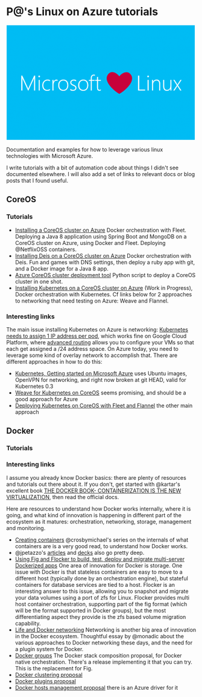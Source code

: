 # P@'s Linux on Azure tutorials

<img src="/img/Microsoft-Loves-Linux.png"/>

Documentation and examples for how to leverage various linux technologies with Microsoft Azure.

I write tutorials with a bit of automation code about things I didn't see documented elsewhere. I will also add a set of links to relevant docs or blog posts that I found useful.

## CoreOS

### Tutorials

* [Installing a CoreOS cluster on Azure](/coreos/cloud-init/README.md) Docker orchestration with Fleet. Deploying a Java 8 application using Spring Boot and MongoDB on a CoreOS cluster on Azure, using Docker and Fleet. Deploying @NetflixOSS containers.
* [Installing Deis on a CoreOS cluster on Azure](/coreos/deis/README.md) Docker orchestration with Deis. Fun and games with DNS settings, then deploy a ruby app with git, and a Docker image for a Java 8 app.
* [Azure CoreOS cluster deployment tool](https://github.com/chanezon/azure-linux/blob/master/coreos/cluster/README.md) Python script to deploy a CoreOS cluster in one shot.
* [Installing Kubernetes on a CoreOS cluster on Azure](/coreos/kubernetes/README.md) (Work in Progress), Docker orchestration with Kubernetes. Cf links below for 2 approaches to networking that need testing on Azure: Weave and Flannel.

### Interesting links

The main issue installing Kubernetes on Azure is networking: [Kubernetes needs to assign 1 IP address per pod](https://github.com/GoogleCloudPlatform/kubernetes/blob/master/docs/design/networking.md), which works fine on Google Cloud Platform, where [advanced routing](https://cloud.google.com/compute/docs/networking#routing) allows you to configure your VMs so that each get assigned a /24 address space. On Azure today, you need to leverage some kind of overlay network to accomplish that. There are different approaches in how to do this:

* [Kubernetes, Getting started on Microsoft Azure](https://github.com/GoogleCloudPlatform/kubernetes/blob/master/docs/getting-started-guides/azure.md) uses Ubuntu images, OpenVPN for networking, and right now broken at git HEAD, valid for Kubernetes 0.3
* [Weave for Kubernetes on CoreOS](http://weaveblog.com/2014/11/11/weave-for-kubernetes/) seems promising, and should be a good approach for Azure
* [Deploying Kubernetes on CoreOS with Fleet and Flannel](https://github.com/kelseyhightower/kubernetes-fleet-tutorial/blob/master/README.md) the other main approach

## Docker

### Tutorials

### Interesting links

I assume you already know Docker basics: there are plenty of resources and tutorials out there about it. If you don't, get started with @kartar's excellent book [THE DOCKER BOOK- CONTAINERIZATION IS THE NEW VIRTUALIZATION](http://www.dockerbook.com/), then read the official docs.

Here are resources to understand how Docker works internally, where it is going, and what kind of innovation is happening in different part of the ecosystem as it matures: orchestration, networking, storage, management and monitoring.

* [Creating containers](http://crosbymichael.com/creating-containers-part-1.html) @crosbymichael's series on the internals of what containers are is a very good read, to understand how Docker works.
* @jpetazzo's [articles](http://blog.docker.com/author/jerome/) and [decks](http://www.slideshare.net/jpetazzo/) also go pretty deep.
* [Using Fig and Flocker to build, test, deploy and migrate multi-server Dockerized apps](https://clusterhq.com/blog/fig-flocker-multi-server-docker-apps/) One area of innovation for Docker is storage. One issue with Docker is that stateless containers are easy to move to a different host (typically done by an orchestration engine), but stateful containers for database services are tied to a host. Flocker is an interesting answer to this issue, allowing you to snapshot and migrate your data volumes using a port of zfs for Linux. Flocker provides multi host container orchestration, supporting part of the fig format (which will be the format supported in Docker groups), but the most differentiating aspect they provide is the zfs based volume migration capability.
*  [Life and Docker networking](http://weaveblog.com/2014/11/13/life-and-docker-networking/) Networking is another big area of innovation in the Docker ecosystem. Thoughtful essay by @monadic about the various approaches to Docker networking these days, and the need for a plugin system for Docker.
* [Docker groups](https://github.com/docker/docker/issues/9175) The Docker stack composition proposal, for Docker native orchestration. There's a release implementing it that you can try. This is the replacement for Fig.
* [Docker clustering proposal](https://github.com/docker/docker/pull/8859)
* [Docker plugins proposal](https://github.com/docker/docker/pull/8968)
* [Docker hosts management proposal](https://github.com/docker/docker/issues/8681) there is an Azure driver for it
